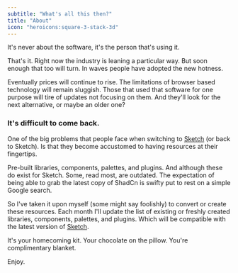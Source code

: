 ```yaml
---
subtitle: "What's all this then?" 
title: "About"
icon: "heroicons:square-3-stack-3d"
---
```


It's never about the software, it's the person that's using it. 

That's it. Right now the industry is leaning a particular way. But soon enough that too will turn. In waves people have adopted the new hotness.

Eventually prices will continue to rise. The limitations of browser based technology will remain sluggish. Those that used that software for one purpose will tire of updates not focusing on them. And they'll look for the next alternative, or maybe an older one?

### It's difficult to come back.

One of the big problems that people face when switching to [Sketch](https://sketch.com) (or back to Sketch). Is that they become accustomed to having resources at their fingertips. 

Pre-built libraries, components, palettes, and plugins. And although these do exist for Sketch. Some, read most, are outdated. The expectation of being able to grab the latest copy of ShadCn is swifty put to rest on a simple Google search.

So I've taken it upon myself (some might say foolishly) to convert or create these resources. Each month I'll update the list of existing or freshly created libraries, components, palettes, and plugins. Which will be compatible with the latest version of [Sketch](https://sketch.com).

It's your homecoming kit. Your chocolate on the pillow. You're complimentary blanket.

Enjoy.
